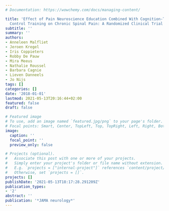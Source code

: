 ```yaml
---
# Documentation: https://wowchemy.com/docs/managing-content/

title: 'Effect of Pain Neuroscience Education Combined With Cognition-Targeted Motor
  Control Training on Chronic Spinal Pain: A Randomized Clinical Trial'
subtitle: ''
summary: ''
authors:
- Anneleen Malfliet
- Jeroen Kregel
- Iris Coppieters
- Robby De Pauw
- Mira Meeus
- Nathalie Roussel
- Barbara Cagnie
- Lieven Danneels
- Jo Nijs
tags: []
categories: []
date: '2018-01-01'
lastmod: 2021-05-13T20:16:44+02:00
featured: false
draft: false

# Featured image
# To use, add an image named `featured.jpg/png` to your page's folder.
# Focal points: Smart, Center, TopLeft, Top, TopRight, Left, Right, BottomLeft, Bottom, BottomRight.
image:
  caption: ''
  focal_point: ''
  preview_only: false

# Projects (optional).
#   Associate this post with one or more of your projects.
#   Simply enter your project's folder or file name without extension.
#   E.g. `projects = ["internal-project"]` references `content/project/deep-learning/index.md`.
#   Otherwise, set `projects = []`.
projects: []
publishDate: '2021-05-13T18:17:28.291209Z'
publication_types:
- '2'
abstract: ''
publication: '*JAMA neurology*'
---
```

